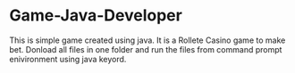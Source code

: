 # Game-Java-Developer
This is simple game created using java. It is a Rollete Casino game to make bet. Donload all files in one folder and run the files from command prompt enivironment using java keyord.
